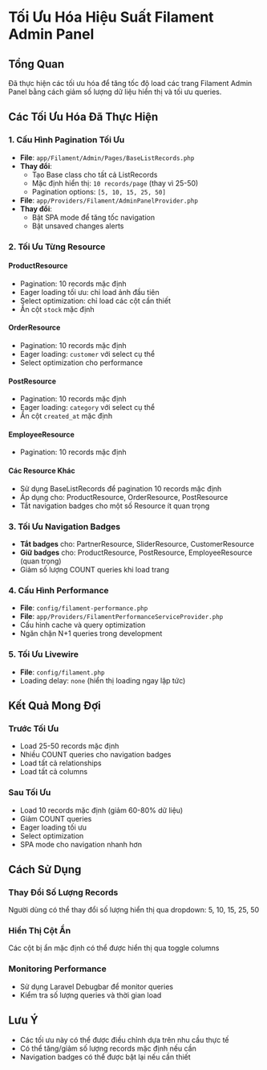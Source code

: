 # Tối Ưu Hóa Hiệu Suất Filament Admin Panel

## Tổng Quan
Đã thực hiện các tối ưu hóa để tăng tốc độ load các trang Filament Admin Panel bằng cách giảm số lượng dữ liệu hiển thị và tối ưu queries.

## Các Tối Ưu Hóa Đã Thực Hiện

### 1. Cấu Hình Pagination Tối Ưu
- **File**: `app/Filament/Admin/Pages/BaseListRecords.php`
- **Thay đổi**:
  - Tạo Base class cho tất cả ListRecords
  - Mặc định hiển thị: `10 records/page` (thay vì 25-50)
  - Pagination options: `[5, 10, 15, 25, 50]`
- **File**: `app/Providers/Filament/AdminPanelProvider.php`
- **Thay đổi**:
  - Bật SPA mode để tăng tốc navigation
  - Bật unsaved changes alerts

### 2. Tối Ưu Từng Resource

#### ProductResource
- Pagination: 10 records mặc định
- Eager loading tối ưu: chỉ load ảnh đầu tiên
- Select optimization: chỉ load các cột cần thiết
- Ẩn cột `stock` mặc định

#### OrderResource  
- Pagination: 10 records mặc định
- Eager loading: `customer` với select cụ thể
- Select optimization cho performance

#### PostResource
- Pagination: 10 records mặc định  
- Eager loading: `category` với select cụ thể
- Ẩn cột `created_at` mặc định

#### EmployeeResource
- Pagination: 10 records mặc định

#### Các Resource Khác
- Sử dụng BaseListRecords để pagination 10 records mặc định
- Áp dụng cho: ProductResource, OrderResource, PostResource
- Tắt navigation badges cho một số Resource ít quan trọng

### 3. Tối Ưu Navigation Badges
- **Tắt badges** cho: PartnerResource, SliderResource, CustomerResource
- **Giữ badges** cho: ProductResource, PostResource, EmployeeResource (quan trọng)
- Giảm số lượng COUNT queries khi load trang

### 4. Cấu Hình Performance
- **File**: `config/filament-performance.php`
- **File**: `app/Providers/FilamentPerformanceServiceProvider.php`
- Cấu hình cache và query optimization
- Ngăn chặn N+1 queries trong development

### 5. Tối Ưu Livewire
- **File**: `config/filament.php`
- Loading delay: `none` (hiển thị loading ngay lập tức)

## Kết Quả Mong Đợi

### Trước Tối Ưu
- Load 25-50 records mặc định
- Nhiều COUNT queries cho navigation badges
- Load tất cả relationships
- Load tất cả columns

### Sau Tối Ưu  
- Load 10 records mặc định (giảm 60-80% dữ liệu)
- Giảm COUNT queries
- Eager loading tối ưu
- Select optimization
- SPA mode cho navigation nhanh hơn

## Cách Sử Dụng

### Thay Đổi Số Lượng Records
Người dùng có thể thay đổi số lượng hiển thị qua dropdown: 5, 10, 15, 25, 50

### Hiển Thị Cột Ẩn
Các cột bị ẩn mặc định có thể được hiển thị qua toggle columns

### Monitoring Performance
- Sử dụng Laravel Debugbar để monitor queries
- Kiểm tra số lượng queries và thời gian load

## Lưu Ý
- Các tối ưu này có thể được điều chỉnh dựa trên nhu cầu thực tế
- Có thể tăng/giảm số lượng records mặc định nếu cần
- Navigation badges có thể được bật lại nếu cần thiết
